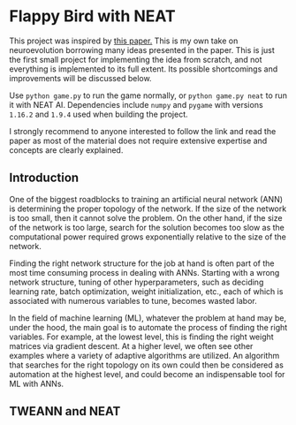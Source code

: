 # Flappy Bird with NEAT

This project was inspired by
[this paper.](http://nn.cs.utexas.edu/downloads/papers/stanley.ec02.pdf)
This is my own take on neuroevolution borrowing many ideas presented in the
paper. This is just the first small project for implementing the idea from
scratch, and not everything is implemented to its full extent. Its possible
shortcomings and improvements will be discussed below.

Use `python game.py` to run the game normally, or `python game.py neat`
to run it with NEAT AI. Dependencies include `numpy` and `pygame` with
versions `1.16.2` and `1.9.4` used when building the project.

I strongly recommend to anyone interested to follow the link and read the paper
as most of the material does not require extensive expertise and concepts are
clearly explained.

## Introduction

One of the biggest roadblocks to training an artificial neural network (ANN)
is determining the proper topology of the network. If the size of the network
is too small, then it cannot solve the problem. On the other hand, if the size
of the network is too large, search for the solution becomes too slow as
the computational power required grows exponentially relative to the size
of the network.

Finding the right network structure for the job at hand is often part of the
most time consuming process in dealing with ANNs. Starting with a wrong network
structure, tuning of other hyperparameters, such as deciding learning rate,
batch optimization, weight initialization, etc., each of which is associated
with numerous variables to tune, becomes wasted labor.

In the field of machine learning (ML), whatever the problem at hand may be,
under the hood, the main goal is to automate the process of finding the right
variables. For example, at the lowest level, this is finding the right weight
matrices via gradient descent. At a higher level, we often see other examples
where a variety of adaptive algorithms are utilized. An algorithm that
searches for the right topology on its own could then be considered as
automation at the highest level, and could become an indispensable tool for ML
with ANNs.

## TWEANN and NEAT


